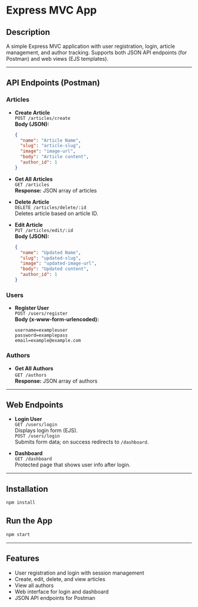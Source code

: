 # Express MVC App

## Description
A simple Express MVC application with user registration, login, article management, and author tracking. Supports both JSON API endpoints (for Postman) and web views (EJS templates).

---

## API Endpoints (Postman)

### Articles
- **Create Article**  
  `POST /articles/create`  
  **Body (JSON):**  
  ```json
  {
    "name": "Article Name",
    "slug": "article-slug",
    "image": "image-url",
    "body": "Article content",
    "author_id": 1
  }
  ```

- **Get All Articles**  
  `GET /articles`  
  **Response:** JSON array of articles

- **Delete Article**  
  `DELETE /articles/delete/:id`  
  Deletes article based on article ID.

- **Edit Article**  
  `PUT /articles/edit/:id`  
  **Body (JSON):**  
  ```json
  {
    "name": "Updated Name",
    "slug": "updated-slug",
    "image": "updated-image-url",
    "body": "Updated content",
    "author_id": 1
  }
  ```

### Users
- **Register User**  
  `POST /users/register`  
  **Body (x-www-form-urlencoded):**  
  ```
  username=exampleuser
  password=examplepass
  email=example@example.com
  ```

### Authors
- **Get All Authors**  
  `GET /authors`  
  **Response:** JSON array of authors

---

## Web Endpoints

- **Login User**  
  `GET /users/login`  
  Displays login form (EJS).  
  `POST /users/login`  
  Submits form data; on success redirects to `/dashboard`.

- **Dashboard**  
  `GET /dashboard`  
  Protected page that shows user info after login.

---

## Installation

```bash
npm install
```

## Run the App

```bash
npm start
```

---

## Features
- User registration and login with session management
- Create, edit, delete, and view articles
- View all authors
- Web interface for login and dashboard
- JSON API endpoints for Postman